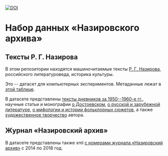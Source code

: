 [![DOI](https://zenodo.org/badge/149578697.svg)](https://zenodo.org/doi/10.5281/zenodo.11323195)

# Набор данных «Назировского архива»

## Тексты Р. Г. Назирова

В этом репозитории находятся машиночитаемые тексты [Р. Г. Назирова](https://ru.wikipedia.org/wiki/%D0%9D%D0%B0%D0%B7%D0%B8%D1%80%D0%BE%D0%B2,_%D0%A0%D0%BE%D0%BC%D1%8D%D0%BD_%D0%93%D0%B0%D1%84%D0%B0%D0%BD%D0%BE%D0%B2%D0%B8%D1%87 "Р. Г. Назиров в Википедии"), российского литературоведа, историка культуры. 

Это -- датасет для компьютерных экспериментов. Метаданные лежат в [этой таблице](https://github.com/nevmenandr/nazirov-texts-dataset/blob/master/metatable.tsv "Метаданные").

В датасете представлены [тексты дневников за 1950--1960-е гг.](https://github.com/nevmenandr/nazirov-texts-dataset/tree/master/diary), научные статьи и монографии [о Достоевском](https://github.com/nevmenandr/nazirov-texts-dataset/tree/master/dostoevsky), [о русской и зарубежной литературе](https://github.com/nevmenandr/nazirov-texts-dataset/tree/master/literature), [о мифологии и истории фольклорных сюжетов](https://github.com/nevmenandr/nazirov-texts-dataset/tree/master/myth), а также [художественное творчество](https://github.com/nevmenandr/nazirov-texts-dataset/tree/master/fiction) автора.

## Журнал «Назировский архив»

В датасете представлены также xml [с номерами журнала «Назировский архив»](https://github.com/nevmenandr/nazirov-texts-dataset/tree/master/journal) с 2014 по 2018 год.

